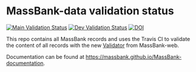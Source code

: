 # MassBank-data validation status 
[![Main Validation Status](https://img.shields.io/travis/com/MassBank/MassBank-data/main.svg?label=Main%20Branch%20Validation)](https://travis-ci.org/MassBank/MassBank-data)
[![Dev Validation Status](https://img.shields.io/travis/com/MassBank/MassBank-data/dev.svg?label=Dev%20Branch%20Validation)](https://travis-ci.org/MassBank/MassBank-data)
[![DOI](https://zenodo.org/badge/125496536.svg)](https://zenodo.org/badge/latestdoi/125496536)



This repo contains all MassBank records and uses the Travis CI to validate the content of all records with the new [Validator](https://github.com/MassBank/MassBank-web/blob/main/MassBank-Project/MassBank-lib/src/main/java/massbank/Validator.java) from MassBank-web.

Documentation can be found at https://massbank.github.io/MassBank-documentation.
